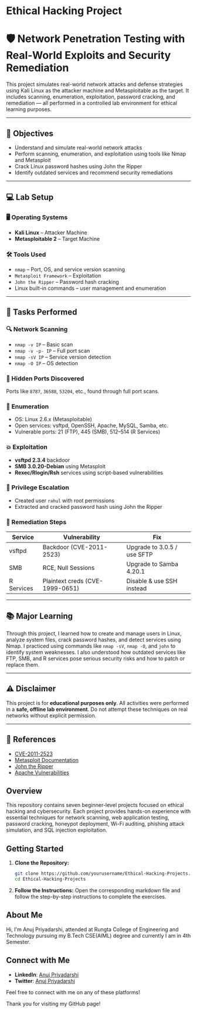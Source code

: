 # Ethical Hacking Project

# 🛡️ Network Penetration Testing with Real-World Exploits and Security Remediation

This project simulates real-world network attacks and defense strategies using Kali Linux as the attacker machine and Metasploitable as the target. It includes scanning, enumeration, exploitation, password cracking, and remediation — all performed in a controlled lab environment for ethical learning purposes.

---

                                                
## 🎯 Objectives

- Understand and simulate real-world network attacks
- Perform scanning, enumeration, and exploitation using tools like Nmap and Metasploit
- Crack Linux password hashes using John the Ripper
- Identify outdated services and recommend security remediations

---

## 💻 Lab Setup

### 🖥️ Operating Systems
- **Kali Linux** – Attacker Machine
- **Metasploitable 2** – Target Machine

### 🛠️ Tools Used
- `nmap` – Port, OS, and service version scanning
- `Metasploit Framework` – Exploitation
- `John the Ripper` – Password hash cracking
- Linux built-in commands – user management and enumeration

---

## 🚀 Tasks Performed

### 🔍 Network Scanning
- `nmap -v IP` – Basic scan
- `nmap -v -p- IP` – Full port scan
- `nmap -sV IP` – Service version detection
- `nmap -O IP` – OS detection

### 🔐 Hidden Ports Discovered
Ports like `8787`, `36588`, `53204`, etc., found through full port scans.

### 📡 Enumeration
- OS: Linux 2.6.x (Metasploitable)
- Open services: vsftpd, OpenSSH, Apache, MySQL, Samba, etc.
- Vulnerable ports: 21 (FTP), 445 (SMB), 512–514 (R Services)

### 💥 Exploitation
- **vsftpd 2.3.4** backdoor
- **SMB 3.0.20-Debian** using Metasploit
- **Rexec/Rlogin/Rsh** services using script-based vulnerabilities

### 👤 Privilege Escalation
- Created user `rahul` with root permissions
- Extracted and cracked password hash using John the Ripper

### 🔧 Remediation Steps
| Service   | Vulnerability                  | Fix                              |
|-----------|--------------------------------|----------------------------------|
| vsftpd    | Backdoor (CVE-2011-2523)       | Upgrade to 3.0.5 / use SFTP      |
| SMB       | RCE, Null Sessions             | Upgrade to Samba 4.20.1          |
| R Services| Plaintext creds (CVE-1999-0651)| Disable & use SSH instead        |

---

## 📚 Major Learning

Through this project, I learned how to create and manage users in Linux, analyze system files, crack password hashes, and detect services using Nmap. I practiced using commands like `nmap -sV`, `nmap -O`, and `john` to identify system weaknesses. I also understood how outdated services like FTP, SMB, and R services pose serious security risks and how to patch or replace them.

---

## ⚠️ Disclaimer

This project is for **educational purposes only**. All activities were performed in a **safe, offline lab environment**. Do not attempt these techniques on real networks without explicit permission.

---

## 📎 References

- [CVE-2011-2523](https://nvd.nist.gov/vuln/detail/CVE-2011-2523)
- [Metasploit Documentation](https://docs.rapid7.com/metasploit/)
- [John the Ripper](https://www.openwall.com/john/)
- [Apache Vulnerabilities](https://httpd.apache.org/security/)

## Overview

This repository contains seven beginner-level projects focused on ethical hacking and cybersecurity. Each project provides hands-on experience with essential techniques for network scanning, web application testing, password cracking, honeypot deployment, Wi-Fi auditing, phishing attack simulation, and SQL injection exploitation.


## Getting Started

1. **Clone the Repository:**
    ```bash
    git clone https://github.com/yourusername/Ethical-Hacking-Projects.git
    cd Ethical-Hacking-Projects
    ```

3. **Follow the Instructions:**
    Open the corresponding markdown file and follow the step-by-step instructions to complete the exercises.

## About Me

Hi, I'm Anuj Priyadarshi, attended at Rungta College of Engineering and Technology pursuing my B.Tech CSE(AIML) degree and currently I am in 4th Semester. 

## Connect with Me

- **LinkedIn**: [Anuj Priyadarshi](https://www.linkedin.com/in/itsmeanuj311)
- **Twitter**: [Anuj Priyadarshi](https://twitter.com/itsmeanuj311)

Feel free to connect with me on any of these platforms!

Thank you for visiting my GitHub page!
